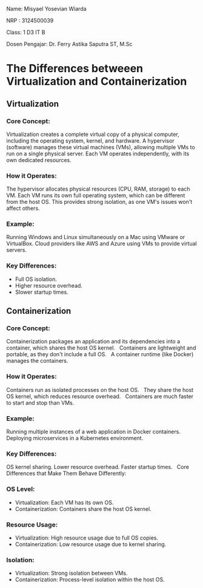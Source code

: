 Name: Misyael Yosevian Wiarda

NRP : 3124500039

Class: 1 D3 IT B

Dosen Pengajar: Dr. Ferry Astika Saputra ST, M.Sc

# The Differences betweeen Virtualization and Containerization

## Virtualization

### Core Concept:
Virtualization creates a complete virtual copy of a physical computer, including the operating system, kernel, and hardware. A hypervisor (software) manages these virtual machines (VMs), allowing multiple VMs to run on a single physical server. Each VM operates independently, with its own dedicated resources.

### How it Operates:
The hypervisor allocates physical resources (CPU, RAM, storage) to each VM. Each VM runs its own full operating system, which can be different from the host OS. This provides strong isolation, as one VM's issues won't affect others.

### Example:
Running Windows and Linux simultaneously on a Mac using VMware or VirtualBox. Cloud providers like AWS and Azure using VMs to provide virtual servers.

### Key Differences:
- Full OS isolation.
- Higher resource overhead.
- Slower startup times.

## Containerization

### Core Concept:
Containerization packages an application and its dependencies into a container, which shares the host OS kernel.   
Containers are lightweight and portable, as they don't include a full OS.   
A container runtime (like Docker) manages the containers.   

### How it Operates:
Containers run as isolated processes on the host OS.   
They share the host OS kernel, which reduces resource overhead.   
Containers are much faster to start and stop than VMs.   

### Example:
Running multiple instances of a web application in Docker containers.   
Deploying microservices in a Kubernetes environment.   

### Key Differences:
OS kernel sharing.
Lower resource overhead.
Faster startup times.   
Core Differences that Make Them Behave Differently:

### OS Level:
- Virtualization: Each VM has its own OS.   
- Containerization: Containers share the host OS kernel.

### Resource Usage:
- Virtualization: High resource usage due to full OS copies.
- Containerization: Low resource usage due to kernel sharing.   

### Isolation:
- Virtualization: Strong isolation between VMs.   
- Containerization: Process-level isolation within the host OS.
